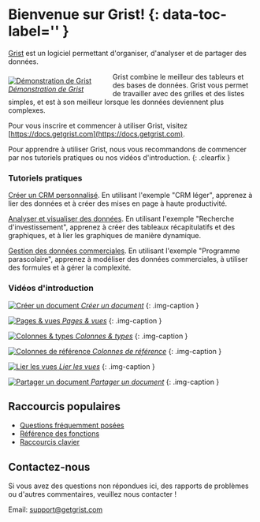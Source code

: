 # Bienvenue sur Grist! {: data-toc-label='' }

[Grist](https://www.getgrist.com) est un logiciel permettant d'organiser, d'analyser et de partager des données.

<div class="img-caption clearfix" style="float: left; width: 188px; margin: 8px 24px 8px 0px;">
  <a href="#" data-toggle="modal" data-target="#video-modal"
    data-theVideo="https://www.youtube.com/embed/XYZ_ZGSxU00">
  <img alt="Démonstration de Grist" src="https://img.youtube.com/vi/XYZ_ZGSxU00/0.jpg">
  <em>Démonstration de Grist</em>
  </a>
</div>
Grist combine le meilleur des tableurs et des bases de données. Grist vous permet de travailler avec des grilles et des listes simples, et est à son meilleur lorsque les données deviennent plus complexes.

Pour vous inscrire et commencer à utiliser Grist, visitez [https://docs.getgrist.com](https://docs.getgrist.com).

Pour apprendre à utiliser Grist, nous vous recommandons de commencer par nos tutoriels pratiques ou nos vidéos d'introduction.
{: .clearfix }

<div class="row" markdown="1">

<div class="col-md-6" markdown="1">

### Tutoriels pratiques

[Créer un CRM personnalisé](lightweight-crm.md). En utilisant l'exemple "CRM léger",
apprenez à lier des données et à créer des mises en page à haute productivité.

[Analyser et visualiser des données](investment-research.md). En utilisant l'exemple "Recherche d'investissement",
apprenez à créer des tableaux récapitulatifs et des graphiques, et à lier les graphiques de manière dynamique.

[Gestion des données commerciales](afterschool-program.md). En utilisant l'exemple "Programme parascolaire",
apprenez à modéliser des données commerciales, à utiliser des formules et à gérer la complexité.

</div>

<div class="col-md-6 column-images" markdown="1">

### Vidéos d'introduction

[![Créer un document](https://img.youtube.com/vi/eL0EU_Fv_TI/0.jpg) *Créer un document*](creating-doc.md)
{: .img-caption }

[![Pages & vues](https://img.youtube.com/vi/vTfOUEFR73Y/0.jpg) *Pages & vues*](page-widgets.md)
{: .img-caption }

[![Colonnes & types](https://img.youtube.com/vi/kEKYcW3h4V8/0.jpg) *Colonnes & types*](col-types.md)
{: .img-caption }

[![Colonnes de référence](https://img.youtube.com/vi/fkn2YCxEvTc/0.jpg) *Colonnes de&nbsp;référence*](col-refs.md)
{: .img-caption }

[![Lier les vues](https://img.youtube.com/vi/F5m_je0QKvs/0.jpg) *Lier les vues*](linking-widgets.md)
{: .img-caption }

[![Partager un document](https://img.youtube.com/vi/vJpcC3-FHF8/0.jpg) *Partager un document*](sharing.md)
{: .img-caption }

</div>

</div>

## Raccourcis populaires

- [Questions fréquemment posées](FAQ.md)
- [Référence des fonctions](functions.md)
- [Raccourcis clavier](keyboard-shortcuts.md)


<!--

![Créer un document](https://img.youtube.com/vi/TODO/0.jpg) *Trier & filtrer*
{: .img-caption .coming-soon }

![Créer un document](https://img.youtube.com/vi/TODO/0.jpg) *Écrire des formules*
{: .img-caption .coming-soon }

![Créer un document](https://img.youtube.com/vi/TODO/0.jpg) *Résumer des données*
{: .img-caption .coming-soon }

![Créer un document](https://img.youtube.com/vi/TODO/0.jpg) *Équipes et espaces de travail*
{: .img-caption .coming-soon }

-->
## Contactez-nous

Si vous avez des questions non répondues ici, des rapports de problèmes ou d'autres commentaires,
veuillez nous contacter !

Email: <support@getgrist.com>
